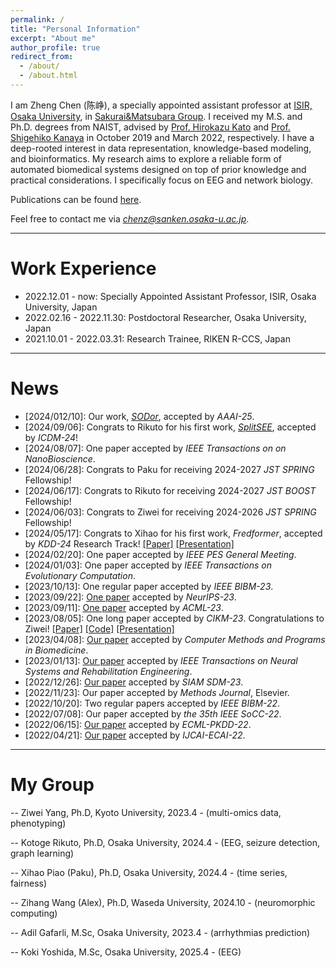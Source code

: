 ```yaml
---
permalink: /
title: "Personal Information"
excerpt: "About me"
author_profile: true
redirect_from: 
  - /about/
  - /about.html
---
```


I am Zheng Chen (陈峥), a specially appointed assistant professor at [ISIR, Osaka University](https://www.sanken.osaka-u.ac.jp/en/), in [Sakurai&Matsubara Group](https://www.dm.sanken.osaka-u.ac.jp).
I received my M.S. and Ph.D. degrees from NAIST, advised by [Prof. Hirokazu Kato](https://scholar.google.co.jp/citations?user=zlyaC60AAAAJ) and [Prof. Shigehiko Kanaya](https://scholar.google.co.jp/citations?hl=zh-CN&user=4Onx7zgAAAAJ) in October 2019 and March 2022, respectively. 
I have a deep-rooted interest in data representation, knowledge-based modeling, and bioinformatics. My research aims to explore a reliable form of automated biomedical systems designed on top of prior knowledge and practical considerations. I specifically focus on EEG and network biology.


Publications can be found [here](https://scholar.google.com/citations?user=571LAh4AAAAJ&hl=en).

Feel free to contact me via *chenz@sanken.osaka-u.ac.jp*.

****

Work Experience
======

* 2022.12.01 - now: Specially Appointed Assistant Professor, ISIR, Osaka University, Japan
* 2022.02.16 - 2022.11.30: Postdoctoral Researcher, Osaka University, Japan
* 2021.10.01 - 2022.03.31: Research Trainee, RIKEN R-CCS, Japan

****

News
======

* \[2024/012/10\]: Our work, [_SODor_](https://arxiv.org/abs/2412.15598), accepted by _AAAI-25_.
* \[2024/09/06\]: Congrats to Rikuto for his first work, [_SplitSEE_](https://arxiv.org/abs/2410.11200), accepted by _ICDM-24_!
* \[2024/08/07\]: One paper accepted by _IEEE Transactions on on NanoBioscience_.
* \[2024/06/28\]: Congrats to Paku for receiving 2024-2027 _JST SPRING_ Fellowship!
* \[2024/06/17\]: Congrats to Rikuto for receiving 2024-2027 _JST BOOST_ Fellowship!
* \[2024/06/03\]: Congrats to Ziwei for receiving 2024-2026 _JST SPRING_ Fellowship!
* \[2024/05/17\]: Congrats to Xihao for his first work, _Fredformer_, accepted by _KDD-24_ Research Track! [[Paper]](https://arxiv.org/abs/2406.09009) [[Presentation]](https://youtu.be/e_reRIr0lCA)
* \[2024/02/20\]: One paper accepted by _IEEE PES General Meeting_.
* \[2024/01/03\]: One paper accepted by _IEEE Transactions on Evolutionary Computation_.
* \[2023/10/13\]: One regular paper accepted by _IEEE BIBM-23_.
* \[2023/09/22\]: [One paper](https://proceedings.neurips.cc/paper_files/paper/2023/hash/b3e866c228f8f4ea18021ae63aea5453-Abstract-Conference.html) accepted by _NeurIPS-23_.
* \[2023/09/11\]: [One paper](https://arxiv.org/abs/2401.10843) accepted by _ACML-23_. 
* \[2023/08/05\]: One long paper accepted by _CIKM-23_. Congratulations to Ziwei! [[Paper]](https://dl.acm.org/doi/10.1145/3583780.3614970) [[Code]](https://github.com/yangziwei96/MoCLIM) [[Presentation]](https://youtu.be/26uYBmsyiLM)
* \[2023/04/08\]: [Our paper](https://www.sciencedirect.com/science/article/pii/S0169260723002080?dgcid=author) accepted by _Computer Methods and Programs in Biomedicine_.
* \[2023/01/13\]: [Our paper](https://ieeexplore.ieee.org/abstract/document/10041186) accepted by _IEEE Transactions on Neural Systems and Rehabilitation Engineering_.
* \[2022/12/26\]: [Our paper](https://epubs.siam.org/doi/abs/10.1137/1.9781611977653.ch38) accepted by _SIAM SDM-23_.
* \[2022/11/23\]: Our paper accepted by _Methods Journal_, Elsevier. 
* \[2022/10/20\]: Two regular papers accepted by _IEEE BIBM-22_.
* \[2022/07/08\]: Our paper accepted by _the 35th IEEE SoCC-22_.
* \[2022/06/15\]: [Our paper](https://arxiv.org/abs/2206.10801)  accepted by _ECML-PKDD-22_.
* \[2022/04/21\]: [Our paper](https://arxiv.org/abs/2204.09840) accepted by _IJCAI-ECAI-22_.


****

My Group
======
-- Ziwei Yang, Ph.D, Kyoto University, 2023.4 - (multi-omics data, phenotyping)

-- Kotoge Rikuto, Ph.D, Osaka University, 2024.4 - (EEG, seizure detection, graph learning)

-- Xihao Piao (Paku), Ph.D, Osaka University, 2024.4 - (time series, fairness)

-- Zihang Wang (Alex), Ph.D, Waseda University, 2024.10 - (neuromorphic computing)

-- Adil Gafarli, M.Sc, Osaka University, 2023.4 - (arrhythmias prediction)

-- Koki Yoshida, M.Sc, Osaka University, 2025.4 - (EEG)


